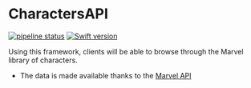 # CharactersAPI

[![pipeline status](https://github.com/halonsoluis/CharactersAPI/workflows/CI/badge.svg)](https://github.com/halonsoluis/CharactersAPI/actions)
[![Swift version](https://img.shields.io/badge/swift-5.3-orange.svg)](https://swift.org/blog/swift-5-3-released/)


Using this framework, clients will be able to browse through the Marvel library of characters.

- The data is made available thanks to the [Marvel API]

[Marvel API]: http://developer.marvel.com/ "Marvel API"
